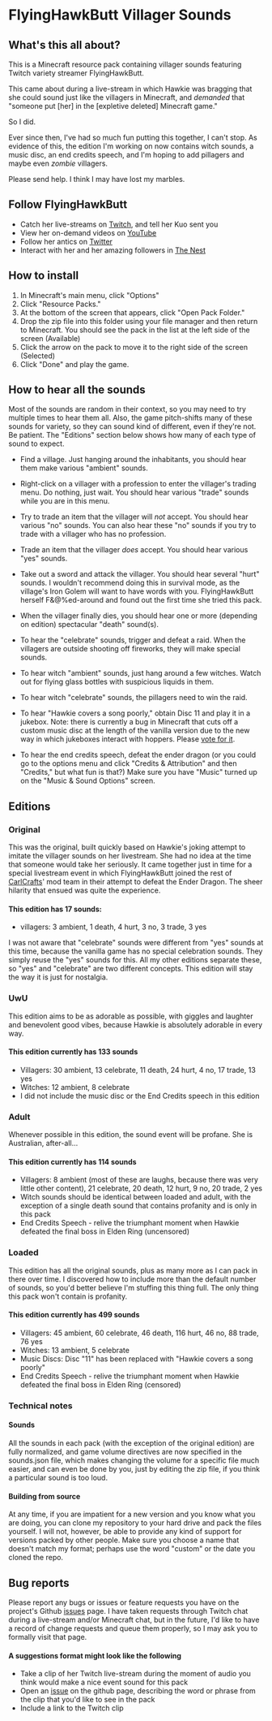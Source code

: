 # FlyingHawkButt Villager Sounds

## What's this all about?
This is a Minecraft resource pack containing villager sounds featuring Twitch variety streamer FlyingHawkButt.

This came about during a live-stream in which Hawkie was bragging that she could sound just like the villagers in Minecraft, and *demanded* that "someone put \[her\] in the \[expletive deleted\] Minecraft game."

So I did.

Ever since then, I've had so much fun putting this together, I can't stop.  As evidence of this, the edition I'm working on now contains witch sounds, a music disc, an end credits speech, and I'm hoping to add pillagers and maybe even *zombie* villagers.

Please send help.  I think I may have lost my marbles.

## Follow FlyingHawkButt
* Catch her live-streams on [Twitch](https://www.twitch.tv/flyinghawkbutt), and tell her Kuo sent you
* View her on-demand videos on [YouTube](https://www.youtube.com/@flyinghawkbutt9630)
* Follow her antics on [Twitter](https://twitter.com/flyinghawkbutt)
* Interact with her and her amazing followers in [The Nest](https://discord.com/invite/THcR8C3BKw)

## How to install
1. In Minecraft's main menu, click "Options"
2. Click "Resource Packs."
3. At the bottom of the screen that appears, click "Open Pack Folder."
4. Drop the zip file into this folder using your file manager and then return to Minecraft.  You should see the pack in the list at the left side of the screen (Available)
5. Click the arrow on the pack to move it to the right side of the screen (Selected)
6. Click "Done" and play the game.

## How to hear all the sounds
Most of the sounds are random in their context, so you may need to try multiple times to hear them all.  Also, the game pitch-shifts many of these sounds for variety, so they can sound kind of different, even if they're not.  Be patient.  The "Editions" section below shows how many of each type of sound to expect.

* Find a village.  Just hanging around the inhabitants, you should hear them make various "ambient" sounds.

* Right-click on a villager with a profession to enter the villager's trading menu.  Do nothing, just wait.  You should hear various "trade" sounds while you are in this menu.

* Try to trade an item that the villager will *not* accept.  You should hear various "no" sounds.  You can also hear these "no" sounds if you try to trade with a villager who has no profession.

* Trade an item that the villager *does* accept.  You should hear various "yes" sounds.

* Take out a sword and attack the villager.  You should hear several "hurt" sounds.  I wouldn't recommend doing this in survival mode, as the village's Iron Golem will want to have words with you.  FlyingHawkButt herself F&@%ed-around and found out the first time she tried this pack.

* When the villager finally dies, you should hear one or more (depending on edition) spectacular "death" sound(s).

* To hear the "celebrate" sounds, trigger and defeat a raid.  When the villagers are outside shooting off fireworks, they will make special sounds.

* To hear witch "ambient" sounds, just hang around a few witches.  Watch out for flying glass bottles with suspicious liquids in them.

* To hear witch "celebrate" sounds, the pillagers need to win the raid.

* To hear "Hawkie covers a song poorly," obtain Disc 11 and play it in a jukebox.  Note: there is currently a bug in Minecraft that cuts off a custom music disc at the length of the vanilla version due to the new way in which jukeboxes interact with hoppers.  Please [vote for it](https://bugs.mojang.com/browse/MC-260346).

* To hear the end credits speech, defeat the ender dragon (or you could go to the options menu and click "Credits & Attribution" and then "Credits," but what fun is that?)  Make sure you have "Music" turned up on the "Music & Sound Options" screen.

## Editions
### Original
This was the original, built quickly based on Hawkie's joking attempt to imitate the villager sounds on her livestream.  She had no idea at the time that someone would take her seriously.  It came together just in time for a special livestream event in which FlyingHawkButt joined the rest of [CarlCrafts](https://www.twitch.tv/carlcrafts)' mod team in their attempt to defeat the Ender Dragon.  The sheer hilarity that ensued was quite the experience.

#### This edition has 17 sounds:
* villagers: 3 ambient, 1 death, 4 hurt, 3 no, 3 trade, 3 yes

I was not aware that "celebrate" sounds were different from "yes" sounds at this time, because the vanilla game has no special celebration sounds.  They simply reuse the "yes" sounds for this.  All my other editions separate these, so "yes" and "celebrate" are two different concepts.  This edition will stay the way it is just for nostalgia.

### UwU
This edition aims to be as adorable as possible, with giggles and laughter and benevolent good vibes, because Hawkie is absolutely adorable in every way.

#### This edition currently has 133 sounds
* Villagers: 30 ambient, 13 celebrate, 11 death, 24 hurt, 4 no, 17 trade, 13 yes
* Witches: 12 ambient, 8 celebrate
* I did not include the music disc or the End Credits speech in this edition

### Adult
Whenever possible in this edition, the sound event will be profane.  She is Australian, after-all...

#### This edition currently has 114 sounds
* Villagers: 8 ambient (most of these are laughs, because there was very little other content), 21 celebrate, 20 death, 12 hurt, 9 no, 20 trade, 2 yes
* Witch sounds should be identical between loaded and adult, with the exception of a single death sound that contains profanity and is only in this pack
* End Credits Speech - relive the triumphant moment when Hawkie defeated the final boss in Elden Ring (uncensored)

### Loaded
This edition has all the original sounds, plus as many more as I can pack in there over time.  I discovered how to include more than the default number of sounds, so you'd better believe I'm stuffing this thing full.  The only thing this pack won't contain is profanity.

#### This edition currently has 499 sounds
* Villagers: 45 ambient, 60 celebrate,  46 death, 116 hurt, 46 no, 88 trade, 76 yes
* Witches: 13 ambient, 5 celebrate
* Music Discs: Disc "11" has been replaced with "Hawkie covers a song poorly"
* End Credits Speech - relive the triumphant moment when Hawkie defeated the final boss in Elden Ring (censored)

### Technical notes
#### Sounds
All the sounds in each pack (with the exception of the original edition) are fully normalized, and game volume directives are now specified in the sounds.json file, which makes changing the volume for a specific file much easier, and can even be done by you, just by editing the zip file, if you think a particular sound is too loud.

#### Building from source
At any time, if you are impatient for a new version and you know what you are doing, you can clone my repository to your hard drive and pack the files yourself. I will not, however, be able to provide any kind of support for versions packed by other people. Make sure you choose a name that doesn't match my format; perhaps use the word "custom" or the date you cloned the repo.

## Bug reports
Please report any bugs or issues or feature requests you have on the project's Github [issues](https://github.com/Kuoxsr/fhb-villager-sounds/issues) page.  I have taken requests through Twitch chat during a live-stream and/or Minecraft chat, but in the future, I'd like to have a record of change requests and queue them properly, so I may ask you to formally visit that page.

#### A suggestions format might look like the following

* Take a clip of her Twitch live-stream during the moment of audio you think would make a nice event sound for this pack
* Open an [issue](https://github.com/Kuoxsr/fhb-villager-sounds/issues) on the github page, describing the word or phrase from the clip that you'd like to see in the pack
* Include a link to the Twitch clip
